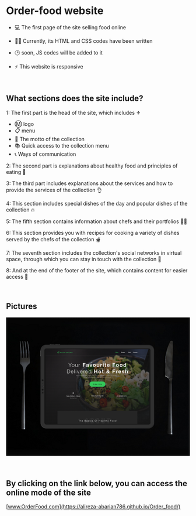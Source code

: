 # Order-food website

- 💻 The first page of the site selling food online

- 👨‍💻 Currently, its HTML and CSS codes have been written

- 🕒 soon, JS codes will be added to it

- ⚡ This website is responsive

<br/>

## What sections does the site include?

1: The first part is the head of the site, which includes ⚜️
- Ⓜ logo
- 📋 menu
- 📣 The motto of the collection
- 📚 Quick access to the collection menu
- 📞 Ways of communication

2: The second part is explanations about healthy food and principles of eating 🍜

3: The third part includes explanations about the services and how to provide the services of the collection 👌

4: This section includes special dishes of the day and popular dishes of the collection 🔥

5: The fifth section contains information about chefs and their portfolios 👨‍🍳

6: This section provides you with recipes for cooking a variety of dishes served by the chefs of the collection 🫕

7: The seventh section includes the collection's social networks in virtual space, through which you can stay in touch with the collection 📲

8: And at the end of the footer of the site, which contains content for easier access 🚗

<br/>

## Pictures

![image](https://github.com/alireza-abarian786/Order_food/blob/master/9b195bc7990f6d65188e37871693dc2a.png?raw=true)

<br/>

## By clicking on the link below, you can access the online mode of the site

[www.OrderFood.com](https://alireza-abarian786.github.io/Order_food/) 




